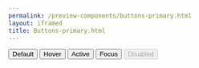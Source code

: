 ```yaml
--- 
permalink: /preview-components/buttons-primary.html
layout: iframed 
title: Buttons-primary.html
---
```

<button class="button button-primary">
    Default
</button>

<button class="button button-primary button-hover">
    Hover
</button>

<button class="button button-primary button-active">
    Active
</button>

<button class="button button-primary focus">
    Focus
</button>

<button class="button button-primary" disabled>
    Disabled
</button>